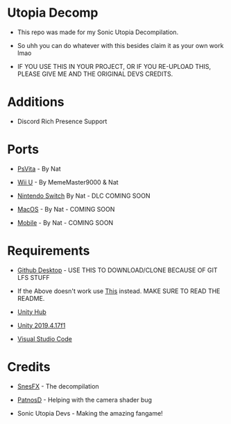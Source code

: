 # Utopia Decomp

* This repo was made for my Sonic Utopia Decompilation.

* So uhh you can do whatever with this besides claim it as your own work lmao

* IF YOU USE THIS IN YOUR PROJECT, OR IF YOU RE-UPLOAD THIS, PLEASE GIVE ME AND THE ORIGINAL DEVS CREDITS.

# Additions

* Discord Rich Presence Support

# Ports

* [PsVita](https://github.com/SnesFX/Sonic-Utopia-Vita-Builds/releases/tag/final) - By Nat

* [Wii U](https://github.com/ghbbeep/Utopia-Decomp-WiiU) - By MemeMaster9000 & Nat

* [Nintendo Switch](https://github.com/SnesFX/Utopia-Decomp/tree/switch) By Nat - DLC COMING SOON

* [MacOS](https://github.com/SnesFX/Utopia-Decomp/tree/macOS) - By Nat - COMING SOON

* [Mobile](https://github.com/SnesFX/Utopia-Decomp/tree/mobile) - By Nat - COMING SOON

# Requirements

* [Github Desktop](https://desktop.github.com/) - USE THIS TO DOWNLOAD/CLONE BECAUSE OF GIT LFS STUFF

* If the Above doesn't work use [This](https://www.mediafire.com/file/8b5phxhdbs21y37/Utopia+Decomp+Backup.zip/file) instead. MAKE SURE TO READ THE README.

* [Unity Hub](https://unity.com/download)

* [Unity 2019.4.17f1](https://download.unity3d.com/download_unity/667c8606c536/UnityDownloadAssistant-2019.4.17f1.exe?_ga=2.87614616.18637105.1673571287-1542673387.1673571287)

* [Visual Studio Code](https://code.visualstudio.com)

# Credits

* [SnesFX](https://twitter.com/SnesFX) - The decompilation

* [PatnosD](https://twitter.com/patnos_d) - Helping with the camera shader bug

* Sonic Utopia Devs - Making the amazing fangame!
